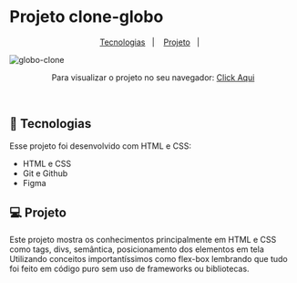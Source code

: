 # Projeto clone-globo



<p align="center">
  <a href="#-tecnologias">Tecnologias</a>&nbsp;&nbsp;&nbsp;|&nbsp;&nbsp;&nbsp;
  <a href="#-projeto">Projeto</a>&nbsp;&nbsp;&nbsp;|&nbsp;&nbsp;&nbsp;
</p>

![globo-clone](https://user-images.githubusercontent.com/50848988/229142625-e90d435d-98af-44ad-9c21-33547c21834e.gif)



<p align="center"> Para visualizar o projeto no seu navegador:
  <a href="https://globo-clone.netlify.app/" target="_blank">Click Aqui<a/>
</p>

<br>

## 🚀 Tecnologias

Esse projeto foi desenvolvido com HTML e CSS:

- HTML e CSS
- Git e Github
- Figma

## 💻 Projeto

Este projeto mostra os conhecimentos principalmente em HTML e CSS como tags, divs, semântica, posicionamento dos elementos em tela Utilizando conceitos importantíssimos como flex-box lembrando que tudo foi feito em código puro sem uso de frameworks ou bibliotecas.


